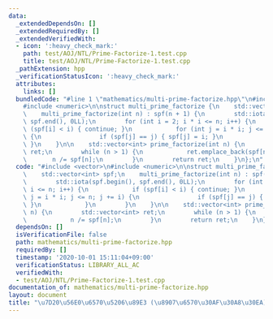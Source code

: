 ```yaml
---
data:
  _extendedDependsOn: []
  _extendedRequiredBy: []
  _extendedVerifiedWith:
  - icon: ':heavy_check_mark:'
    path: test/AOJ/NTL/Prime-Factorize-1.test.cpp
    title: test/AOJ/NTL/Prime-Factorize-1.test.cpp
  _pathExtension: hpp
  _verificationStatusIcon: ':heavy_check_mark:'
  attributes:
    links: []
  bundledCode: "#line 1 \"mathematics/multi-prime-factorize.hpp\"\n#include <vector>\n\
    #include <numeric>\n\nstruct multi_prime_factorize {\n    std::vector<int> spf;\n\
    \    multi_prime_factorize(int n) : spf(n + 1) {\n        std::iota(spf.begin(),\
    \ spf.end(), 0LL);\n        for (int i = 2; i * i <= n; i++) {\n            if\
    \ (spf[i] < i) { continue; }\n            for (int j = i * i; j <= n; j += i)\
    \ {\n                if (spf[j] == j) { spf[j] = i; }\n            }\n       \
    \ }\n    }\n\n    std::vector<int> prime_factorize(int n) {\n        std::vector<int>\
    \ ret;\n        while (n > 1) {\n            ret.emplace_back(spf[n]);\n     \
    \       n /= spf[n];\n        }\n        return ret;\n    }\n};\n"
  code: "#include <vector>\n#include <numeric>\n\nstruct multi_prime_factorize {\n\
    \    std::vector<int> spf;\n    multi_prime_factorize(int n) : spf(n + 1) {\n\
    \        std::iota(spf.begin(), spf.end(), 0LL);\n        for (int i = 2; i *\
    \ i <= n; i++) {\n            if (spf[i] < i) { continue; }\n            for (int\
    \ j = i * i; j <= n; j += i) {\n                if (spf[j] == j) { spf[j] = i;\
    \ }\n            }\n        }\n    }\n\n    std::vector<int> prime_factorize(int\
    \ n) {\n        std::vector<int> ret;\n        while (n > 1) {\n            ret.emplace_back(spf[n]);\n\
    \            n /= spf[n];\n        }\n        return ret;\n    }\n};"
  dependsOn: []
  isVerificationFile: false
  path: mathematics/multi-prime-factorize.hpp
  requiredBy: []
  timestamp: '2020-10-01 15:11:04+09:00'
  verificationStatus: LIBRARY_ALL_AC
  verifiedWith:
  - test/AOJ/NTL/Prime-Factorize-1.test.cpp
documentation_of: mathematics/multi-prime-factorize.hpp
layout: document
title: "\u7D20\u56E0\u6570\u5206\u89E3 (\u8907\u6570\u30AF\u30A8\u30EA)"
---
```


